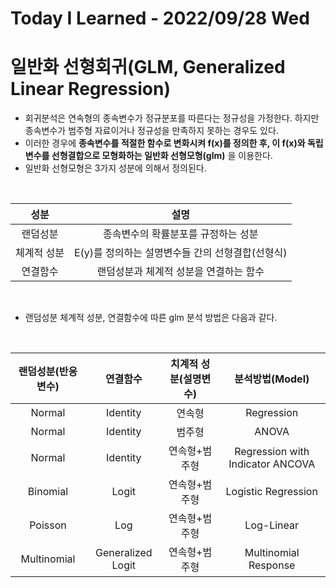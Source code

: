 # Today I Learned - 2022/09/28 Wed

# 일반화 선형회귀(GLM, Generalized Linear Regression)
- 회귀분석은 연속형의 종속변수가 정규분포를 따른다는 정규성을 가정한다. 하지만 종속변수가 범주형 자료이거나 정규성을 만족하지 못하는 경우도 있다.
- 이러한 경우에 **종속변수를 적절한 함수로 변화시켜 f(x)를 정의한 후, 이 f(x)와 독립변수를 선형결합으로 모형화하는 일반화 선형모형(glm)** 을 이용한다.
- 일반화 선형모형은 3가지 성분에 의해서 정의된다.
<br>

|성분|설명|
|:---:|:---:|
|랜덤성분|종속변수의 확률분포를 규정하는 성분|
|체계적 성분|E(y)를 정의하는 설명변수들 간의 선형결합(선형식)|
|연결함수|랜덤성분과 체계적 성분을 연결하는 함수|
<br>

- 랜덤성분 체계적 성분, 연결함수에 따른 glm 분석 방법은 다음과 같다.
<br>

|랜덤성분(반응변수)|연결함수|치계적 성분(설명변수)|분석방법(Model)|
|:---:|:---:|:---:|:---:|
|Normal|Identity|연속형|Regression|
|Normal|Identity|범주형|ANOVA|
|Normal|Identity|연속형+범주형|Regression with Indicator ANCOVA|
|Binomial|Logit|연속형+범주형|Logistic Regression|
|Poisson|Log|연속형+범주형|Log-Linear|
|Multinomial|Generalized Logit|연속형+범주형|Multinomial Response|
